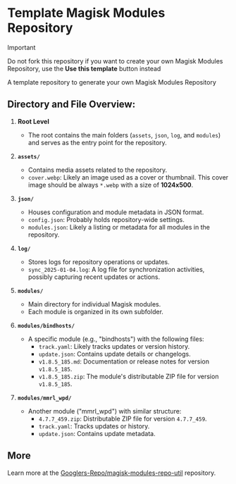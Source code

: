 # Template Magisk Modules Repository

> [!IMPORTANT]
> Do not fork this repository if you want to create your own Magisk Modules Repository, use the **Use this template** button instead

A template repository to generate your own Magisk Modules Repository

## Directory and File Overview:

1. **Root Level**

   - The root contains the main folders (`assets`, `json`, `log`, and `modules`) and serves as the entry point for the repository.

2. **`assets/`**

   - Contains media assets related to the repository.
   - `cover.webp`: Likely an image used as a cover or thumbnail. This cover image should be always `*.webp` with a size of **1024x500**.

3. **`json/`**

   - Houses configuration and module metadata in JSON format.
   - `config.json`: Probably holds repository-wide settings.
   - `modules.json`: Likely a listing or metadata for all modules in the repository.

4. **`log/`**

   - Stores logs for repository operations or updates.
   - `sync_2025-01-04.log`: A log file for synchronization activities, possibly capturing recent updates or actions.

5. **`modules/`**

   - Main directory for individual Magisk modules.
   - Each module is organized in its own subfolder.

6. **`modules/bindhosts/`**

   - A specific module (e.g., "bindhosts") with the following files:
     - `track.yaml`: Likely tracks updates or version history.
     - `update.json`: Contains update details or changelogs.
     - `v1.8.5_185.md`: Documentation or release notes for version `v1.8.5_185`.
     - `v1.8.5_185.zip`: The module's distributable ZIP file for version `v1.8.5_185`.

7. **`modules/mmrl_wpd/`**
   - Another module ("mmrl_wpd") with similar structure:
     - `4.7.7_459.zip`: Distributable ZIP file for version `4.7.7_459`.
     - `track.yaml`: Tracks updates or history.
     - `update.json`: Contains update metadata.


## More

Learn more at the [Googlers-Repo/magisk-modules-repo-util](https://github.com/Googlers-Repo/magisk-modules-repo-util) repository.
